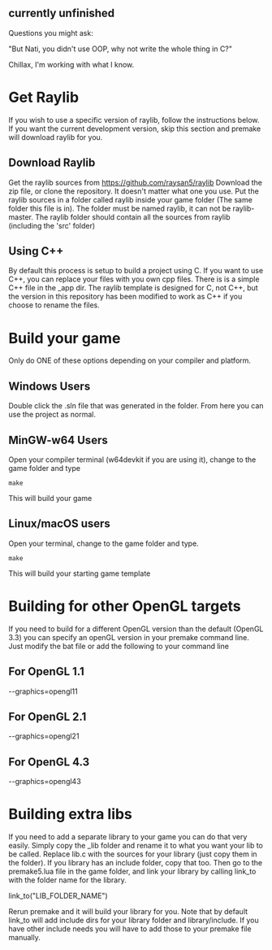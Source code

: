 ## currently unfinished

Questions you might ask:

"But Nati, you didn't use OOP, why not write the whole thing in C?"

Chillax, I'm working with what I know.

# Get Raylib

If you wish to use a specific version of raylib, follow the instructions below. If you want the current development version, skip this section and premake will download raylib for you.

## Download Raylib

Get the raylib sources from
https://github.com/raysan5/raylib
Download the zip file, or clone the repository. It doesn't matter what one you use.
Put the raylib sources in a folder called raylib inside your game folder (The same folder this file is in). The folder must be named raylib, it can not be raylib-master. The raylib folder should contain all the sources from raylib (including the 'src' folder)

## Using C++

By default this process is setup to build a project using C. If you want to use C++, you can replace your files with you own cpp files. There is is a simple C++ file in the \_app dir. The raylib template is designed for C, not C++, but the version in this repository has been modified to work as C++ if you choose to rename the files.

# Build your game

Only do ONE of these options depending on your compiler and platform.

## Windows Users

Double click the .sln file that was generated in the folder. From here you can use the project as normal.

## MinGW-w64 Users

Open your compiler terminal (w64devkit if you are using it), change to the game folder and type

    make

This will build your game

## Linux/macOS users

Open your terminal, change to the game folder and type.

    make

This will build your starting game template

# Building for other OpenGL targets

If you need to build for a different OpenGL version than the default (OpenGL 3.3) you can specify an openGL version in your premake command line. Just modify the bat file or add the following to your command line

## For OpenGL 1.1

--graphics=opengl11

## For OpenGL 2.1

--graphics=opengl21

## For OpenGL 4.3

--graphics=opengl43

# Building extra libs

If you need to add a separate library to your game you can do that very easily.
Simply copy the \_lib folder and rename it to what you want your lib to be called.
Replace lib.c with the sources for your library (just copy them in the folder).
If you library has an include folder, copy that too.
Then go to the premake5.lua file in the game folder, and link your library by calling link_to with the folder name for the library.

link_to("LIB_FOLDER_NAME")

Rerun premake and it will build your library for you.
Note that by default link_to will add include dirs for your library folder and library/include. If you have other include needs you will have to add those to your premake file manually.
